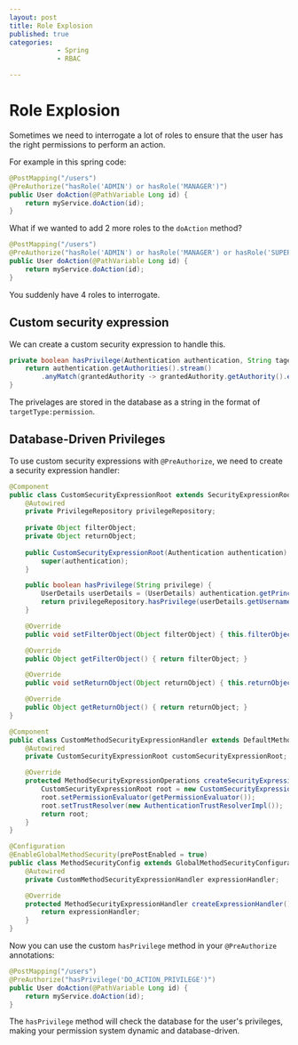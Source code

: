 ```yaml
---
layout: post
title: Role Explosion
published: true
categories: 
            - Spring
            - RBAC

---
```


# Role Explosion
Sometimes we need to interrogate a lot of roles to ensure that the user has the right permissions to perform an action.

For example in this spring code:

```java
@PostMapping("/users")
@PreAuthorize("hasRole('ADMIN') or hasRole('MANAGER')")
public User doAction(@PathVariable Long id) {
    return myService.doAction(id);
}
```

What if we wanted to add 2 more roles to the `doAction` method?

```java
@PostMapping("/users")
@PreAuthorize("hasRole('ADMIN') or hasRole('MANAGER') or hasRole('SUPERVISOR')")
public User doAction(@PathVariable Long id) {
    return myService.doAction(id);
}
```

You suddenly have 4 roles to interrogate.

## Custom security expression

We can create a custom security expression to handle this.

```java
private boolean hasPrivilege(Authentication authentication, String tagetType, String permission ) {
    return authentication.getAuthorities().stream()
        .anyMatch(grantedAuthority -> grantedAuthority.getAuthority().equals(tagetType + ":" + permission));
}
```

The privelages are stored in the database as a string in the format of `targetType:permission`.


## Database-Driven Privileges

To use custom security expressions with `@PreAuthorize`, we need to create a security expression handler:

```java
@Component
public class CustomSecurityExpressionRoot extends SecurityExpressionRoot implements MethodSecurityExpressionOperations {
    @Autowired
    private PrivilegeRepository privilegeRepository;
    
    private Object filterObject;
    private Object returnObject;
    
    public CustomSecurityExpressionRoot(Authentication authentication) {
        super(authentication);
    }

    public boolean hasPrivilege(String privilege) {
        UserDetails userDetails = (UserDetails) authentication.getPrincipal();
        return privilegeRepository.hasPrivilege(userDetails.getUsername(), privilege);
    }

    @Override
    public void setFilterObject(Object filterObject) { this.filterObject = filterObject; }

    @Override
    public Object getFilterObject() { return filterObject; }

    @Override
    public void setReturnObject(Object returnObject) { this.returnObject = returnObject; }

    @Override
    public Object getReturnObject() { return returnObject; }
}

@Component
public class CustomMethodSecurityExpressionHandler extends DefaultMethodSecurityExpressionHandler {
    @Autowired
    private CustomSecurityExpressionRoot customSecurityExpressionRoot;

    @Override
    protected MethodSecurityExpressionOperations createSecurityExpressionRoot(Authentication authentication, MethodInvocation invocation) {
        CustomSecurityExpressionRoot root = new CustomSecurityExpressionRoot(authentication);
        root.setPermissionEvaluator(getPermissionEvaluator());
        root.setTrustResolver(new AuthenticationTrustResolverImpl());
        return root;
    }
}

@Configuration
@EnableGlobalMethodSecurity(prePostEnabled = true)
public class MethodSecurityConfig extends GlobalMethodSecurityConfiguration {
    @Autowired
    private CustomMethodSecurityExpressionHandler expressionHandler;

    @Override
    protected MethodSecurityExpressionHandler createExpressionHandler() {
        return expressionHandler;
    }
}
```

Now you can use the custom `hasPrivilege` method in your `@PreAuthorize` annotations:

```java
@PostMapping("/users")
@PreAuthorize("hasPrivilege('DO_ACTION_PRIVILEGE')")
public User doAction(@PathVariable Long id) {
    return myService.doAction(id);
}
```

The `hasPrivilege` method will check the database for the user's privileges, making your permission system dynamic and database-driven.


